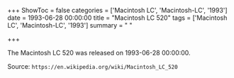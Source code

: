 +++
ShowToc = false
categories = ['Macintosh LC', 'Macintosh-LC', '1993']
date = 1993-06-28 00:00:00
title = "Macintosh LC 520"
tags = ['Macintosh LC', 'Macintosh-LC', '1993']
summary = " "

+++

The Macintosh LC 520 was released on 1993-06-28 00:00:00.

Source: `https://en.wikipedia.org/wiki/Macintosh_LC_520`


